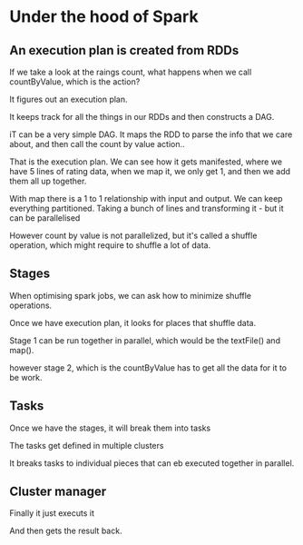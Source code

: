 # Under the hood of Spark

## An execution plan is created from RDDs

If we take a look at the raings count, what happens when we call countByValue, which is the action?

It figures out an execution plan.

It keeps track for all the things in our RDDs and then constructs a DAG.

iT can be a very simple DAG. It maps the RDD to parse the info that we care about, and then call the count by value action..

That is the execution plan. We can see how it gets manifested, where we have 5 lines of rating data, when we map it, we only get 1, and then we add them all up together.

With map there is a 1 to 1 relationship with input and output. We can keep everything partitioned. Taking a bunch of lines and transforming it - but it can be parallelised

However count by value is not parallelized, but it's called a shuffle operation, which might require to shuffle a lot of data.

## Stages

When optimising spark jobs, we can ask how to minimize shuffle operations.

Once we have execution plan, it looks for places that shuffle data.

Stage 1 can be run together in parallel, which would be the textFile() and map(). 

however stage 2, which is the countByValue has to get all the data for it to be work.

## Tasks

Once we have the stages, it will break them into tasks

The tasks get defined in multiple clusters

It breaks tasks to individual pieces that can eb executed together in parallel. 

## Cluster manager

Finally it just executs it

And then gets the result back.

